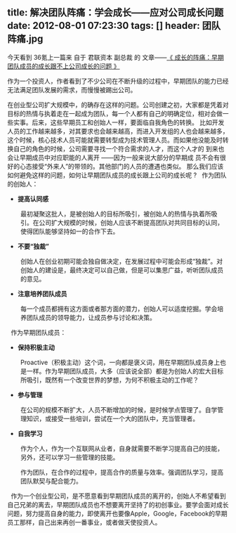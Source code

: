 title: 解决团队阵痛：学会成长——应对公司成长问题
date: 2012-08-01 07:23:30
tags: []
header: 团队阵痛.jpg
---
今天看到 36氪上一篇来 自于 君联资本 副总裁 的 文章——[《 成长的阵痛：早期团队成员的成长跟不上公司成长的问题 》](http://www.36kr.com/p/132579.html)

作为一个投资人，作者看到了不少公司在不断升级的过程中，早期团队的能力已经无法满足团队发展的需求，而慢慢被踢出公司。



在创业型公司扩大规模中，的确存在这样的问题。公司创建之初，大家都是凭着对目标的热情与执着走在一起成为团队，每一个人都有自己的明确定位，相对会做一些实事。后来，这些早期员工和创始人一样，要面临自我角色的转换。  比如开发人员的工作越来越多，对其要求也会越来越高，而进入开发组的人也会越来越多，这个时候，核心技术人员可能就需要转型成为技术管理人员。而如果他没能及时转换自己的角色的时候，公司需要寻找一个符合需求的人才，而这个人才的 到来也会让早期成员中对应职能的人离开 ——因为一般来说大部分的早期成 员不会有很好的心态接受“外来人”的带领的。其他部门的人员的遭遇也类似。  那么我们应该如何避免这样的问题，如何让早期团队成员的成长跟上公司的成长呢 ?  &nbsp;  作为团队的创始人： <ul> 	<li><strong>提高认同感</strong></li> </ul> <p style="padding-left: 30px;">最初凝聚这批人，是被创始人的目标所吸引，被创始人的热情与执着所吸引。在公司扩大规模的时候，创始人应该不断提高团队对共同目标的认同，使得团队能够坚持如一的合作下去。</p>  <ul> 	<li><strong>不要“独裁”</strong></li> </ul> <p style="padding-left: 30px;">创始人在创业初期可能会独自做决定，在发展过程中可能会形成“独裁”。对创始人的建设是，最终决定可以自己做，但是可以集思广益，听听团队成员的意见。</p>  <ul> 	<li><strong>注意培养团队成员</strong></li> </ul> <p style="padding-left: 30px;">每一个成员都拥有这方面或者那方面的潜力，创始人可以适度挖掘。学会培养团队成员的领导能力，让成员参与讨论和决策。</p> &nbsp;  作为早期团队成员： <ul> 	<li><strong>保持积极主动</strong></li> </ul> <p style="padding-left: 30px;">Proactive（积极主动）这个词，一向都是褒义词，用在早期团队成员身上也是一样。作为早期团队成员，大多（应该说全部）都是为创始人的宏大目标所吸引，既然有一个改变世界的梦想，为何不积极主动的工作呢？</p>  <ul> 	<li><strong>参与管理</strong></li> </ul> <p style="padding-left: 30px;">在公司的规模不断扩大，人员不断增加的时候，是时候学点管理了。自学管理知识，或接受一些培训，尝试在一个大的团队中，充当管理者。</p>  <ul> 	<li><strong>自我学习</strong></li> </ul> <p style="padding-left: 30px;">作为个人，作为一个互联网从业者，自身就需要不断学习提高自己的技能，另外，还可以学习一些管理的技能。</p> <p style="padding-left: 30px;">作为团队，在合作的过程中，提高合作的质量与效率。强调团队学习，提高团队默契与配合能力。</p> &nbsp;  作为一个创业型公司，是不愿意看到早期团队成员的离开的，创始人不希望看到自己兄弟的离去，早期团队成员也不想要离开坚持了的初创事业。要学会面对成长问题，努力提高自身的能力，即使离开也要像Apple，Google，Facebook的早期员工那样，自己出来再创一番事业，或者做天使投资人。